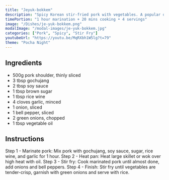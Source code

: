 ```yaml
---
title: "Jeyuk-bokkem"
description: "Spicy Korean stir-fried pork with vegetables. A popular drinking snack with intense flavors that pair perfectly with soju."
timePortion: "1 hour marination + 20 mins cooking • 4 servings"
image: "/Dishes/je-yuk-bokkem.png"
modalImage: "/modal-images/je-yuk-bokkem.jpg"
categories: ["Pork", "Spicy", "Stir Fry"]
youtubeUrl: "https://youtu.be/MqRXbh1W5lg?t=79"
theme: "Pocha Night"
---
```


## Ingredients
- 500g pork shoulder, thinly sliced
- 3 tbsp gochujang
- 2 tbsp soy sauce
- 1 tbsp brown sugar
- 1 tbsp rice wine
- 4 cloves garlic, minced
- 1 onion, sliced
- 1 bell pepper, sliced
- 2 green onions, chopped
- 1 tbsp vegetable oil

## Instructions
Step 1 - Marinate pork: Mix pork with gochujang, soy sauce, sugar, rice wine, and garlic for 1 hour.
Step 2 - Heat pan: Heat large skillet or wok over high heat with oil.
Step 3 - Stir fry: Cook marinated pork until almost done, add onions and bell peppers.
Step 4 - Finish: Stir fry until vegetables are tender-crisp, garnish with green onions and serve with rice.